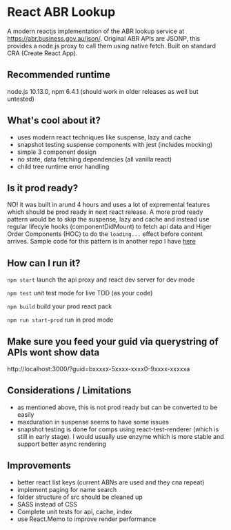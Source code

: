 # React ABR Lookup
A modern reactjs implementation of the ABR lookup service at https://abr.business.gov.au/json/. Original ABR APIs are JSONP, this provides a node.js proxy to call them using native fetch. Built on standard CRA (Create React App).

## Recommended runtime
node.js 10.13.0, npm 6.4.1 (should work in older releases as well but untested)

## What's cool about it?
- uses modern react techniques like suspense, lazy and cache
- snapshot testing suspense components with jest (includes mocking)
- simple 3 component design
- no state, data fetching dependencies (all vanilla react)
- child tree runtime error handling

## Is it prod ready?
NO! it was built in arund 4 hours and uses a lot of expremental features which should be prod ready in next react release. A more prod ready pattern would be to skip the suspense, lazy and cache and instead use regular lifecyle hooks (componentDidMount) to fetch api data and Higer Order Components (HOC) to do the `loading...` effect before content arrives. Sample code for this pattern is in another repo I have [here](https://github.com/newbreedofgeek/react-16-experiments/tree/master/src/HigherOrderComponent)

## How can I run it?
`npm start`
launch the api proxy and react dev server for dev mode

`npm test`
unit test mode for live TDD (as your code)

`npm build`
build your prod react pack

`npm run start-prod`
run in prod mode

## Make sure you feed your guid via querystring of APIs wont show data
http://localhost:3000/?guid=bxxxxx-5xxxx-xxxx0-9xxxx-xxxxxa

## Considerations / Limitations
- as mentioned above, this is not prod ready but can be converted to be easily
- maxduration in suspense seems to have some issues
- snapshot testing is done for comps using react-test-renderer (which is still in early stage). I would usually use enzyme which is more stable and support better async rendering

## Improvements
- better react list keys (current ABNs are used and they cna repeat)
- implement paging for name search
- folder structure of src should be cleaned up
- SASS instead of CSS
- Complete unit tests for api, cache, index
- use React.Memo to improve render performance